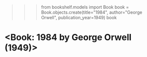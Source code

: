 >>> from bookshelf.models import Book
>>> book = Book.objects.create(title="1984", author="George Orwell", publication_year=1949)
>>> book
# <Book: 1984 by George Orwell (1949)>
